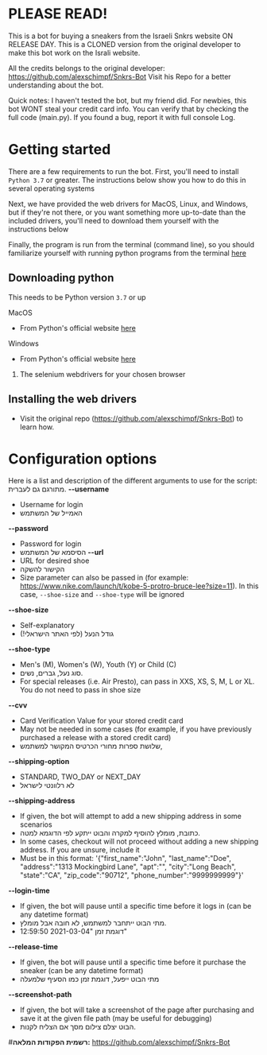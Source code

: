 # PLEASE READ!

This is a bot for buying a sneakers from the Israeli Snkrs website ON RELEASE DAY.
This is a CLONED version from the original developer to make this bot work on the Israli website.

All the credits belongs to the original developer: https://github.com/alexschimpf/Snkrs-Bot
Visit his Repo for a better understanding about the bot.

Quick notes:
I haven't tested the bot, but my friend did.
For newbies, this bot WONT steal your credit card info. You can verify that by checking the full code (main.py).
If you found a bug, report it with full console Log.


# Getting started

There are a few requirements to run the bot. First, you'll need to install `Python 3.7` or greater. The instructions below show you how to do this in several operating systems

Next, we have provided the web drivers for MacOS, Linux, and Windows, but if they're not there, or you want something more up-to-date than the included drivers, you'll need to download them yourself with the instructions below

Finally, the program is run from the terminal (command line), so you should familiarize yourself with running python programs from the terminal [here](https://realpython.com/run-python-scripts/)

## Downloading python

This needs to be Python version `3.7` or up

MacOS
   * From Python's official website [here](https://www.python.org/downloads/mac-osx/)

Windows
   * From Python's official website [here](https://www.python.org/downloads/windows/)

1. The selenium webdrivers for your chosen browser


## Installing the web drivers

* Visit the original repo (https://github.com/alexschimpf/Snkrs-Bot) to learn how. 


# Configuration options

Here is a list and description of the different arguments to use for the script:
מתורגם גם לעברית.
<b>--username</b>
* Username for login
* האמייל של המשתמש

<b>--password</b>
* Password for login
* הסיסמא של המשתמש
<b>--url</b>
* URL for desired shoe
* הקישור להשקה
* Size parameter can also be passed in (for example: https://www.nike.com/launch/t/kobe-5-protro-bruce-lee?size=11). In this case, `--shoe-size` and `--shoe-type` will be ignored

<b>--shoe-size</b>
* Self-explanatory
* גודל הנעל (לפי האתר הישראלי!)

<b>--shoe-type</b>
* Men's (M), Women's (W), Youth (Y) or Child (C)
* סוג נעל, גברים, נשים.
* For special releases (i.e. Air Presto), can pass in XXS, XS, S, M, L or XL. You do not need to pass in shoe size

<b>--cvv</b>
* Card Verification Value for your stored credit card
* May not be needed in some cases (for example, if you have previously purchased a release with a stored credit card)
* שלושת ספרות מחורי הכרטיס המקושר למשתמש,

<b>--shipping-option</b>
* STANDARD, TWO_DAY or NEXT_DAY
* לא רלוונטי לישראל

<b>--shipping-address</b>
* If given, the bot will attempt to add a new shipping address in some scenarios
* כתובת, מומלץ להוסיף למקרה והבוט ייתקע לפי הדוגמא למטה.
* In some cases, checkout will not proceed without adding a new shipping address. If you are unsure, include it
* Must be in this format: '{"first_name":"John", "last_name":"Doe", "address":"1313 Mockingbird Lane", "apt":"", "city":"Long Beach", "state":"CA", "zip_code":"90712", "phone_number":"9999999999"}'

<b>--login-time</b>
* If given, the bot will pause until a specific time before it logs in (can be any datetime format)
* מתי הבוט ייתחבר למשתמש, לא חובה אבל מומלץ.
* דוגמת זמן "2021-03-04 12:59:50"

<b>--release-time</b>
* If given, the bot will pause until a specific time before it purchase the sneaker (can be any datetime format)
* מתי הבוט ייפעל, דוגמת זמן כמו הסעיף שלמעלה

<b>--screenshot-path</b>
* If given, the bot will take a screenshot of the page after purchasing and save it at the given file path (may be useful for debugging)
* הבוט יצלם צילום מסך אם הצליח לקנות.

#<b>רשמית הפקודות המלאה:</b>
https://github.com/alexschimpf/Snkrs-Bot
